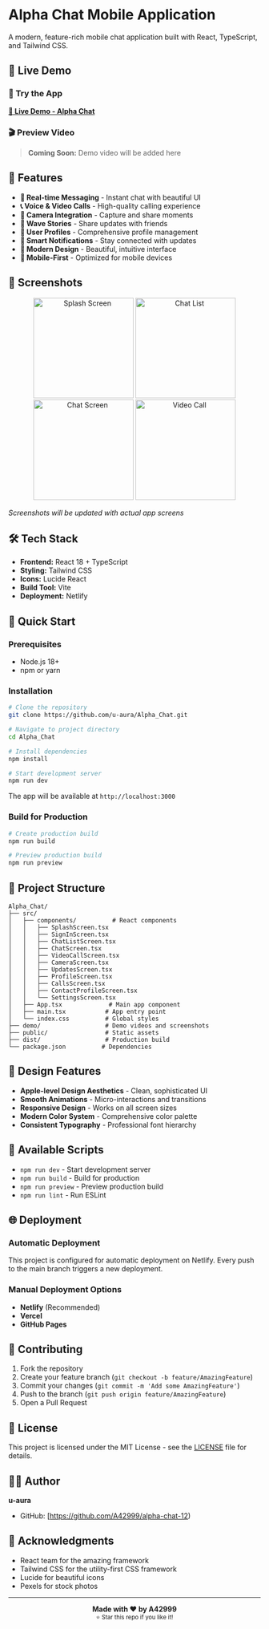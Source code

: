 # Alpha Chat Mobile Application

A modern, feature-rich mobile chat application built with React, TypeScript, and Tailwind CSS.

## 🎥 Live Demo

### 📱 Try the App
**[🚀 Live Demo - Alpha Chat](https://alpha-chat-demo.netlify.app)**

### 🎬 Preview Video
> **Coming Soon:** Demo video will be added here

<!-- Uncomment when you add the demo video -->
<!-- 
![Alpha Chat Demo](./demo/alpha-chat-demo.gif)

Or watch the full video:

https://user-images.githubusercontent.com/your-username/video-id.mp4
-->

## 🚀 Features

- **💬 Real-time Messaging** - Instant chat with beautiful UI
- **📞 Voice & Video Calls** - High-quality calling experience  
- **📸 Camera Integration** - Capture and share moments
- **🌊 Wave Stories** - Share updates with friends
- **👤 User Profiles** - Comprehensive profile management
- **🔔 Smart Notifications** - Stay connected with updates
- **🎨 Modern Design** - Beautiful, intuitive interface
- **📱 Mobile-First** - Optimized for mobile devices

## 📱 Screenshots

<div align="center">
  <img src="https://via.placeholder.com/300x600/4F46E5/FFFFFF?text=Splash+Screen" alt="Splash Screen" width="200"/>
  <img src="https://via.placeholder.com/300x600/10B981/FFFFFF?text=Chat+List" alt="Chat List" width="200"/>
  <img src="https://via.placeholder.com/300x600/F59E0B/FFFFFF?text=Chat+Screen" alt="Chat Screen" width="200"/>
  <img src="https://via.placeholder.com/300x600/EF4444/FFFFFF?text=Video+Call" alt="Video Call" width="200"/>
</div>

*Screenshots will be updated with actual app screens*

## 🛠️ Tech Stack

- **Frontend:** React 18 + TypeScript
- **Styling:** Tailwind CSS
- **Icons:** Lucide React
- **Build Tool:** Vite
- **Deployment:** Netlify

## 🚀 Quick Start

### Prerequisites
- Node.js 18+ 
- npm or yarn

### Installation

```bash
# Clone the repository
git clone https://github.com/u-aura/Alpha_Chat.git

# Navigate to project directory
cd Alpha_Chat

# Install dependencies
npm install

# Start development server
npm run dev
```

The app will be available at `http://localhost:3000`

### Build for Production

```bash
# Create production build
npm run build

# Preview production build
npm run preview
```

## 📂 Project Structure

```
Alpha_Chat/
├── src/
│   ├── components/          # React components
│   │   ├── SplashScreen.tsx
│   │   ├── SignInScreen.tsx
│   │   ├── ChatListScreen.tsx
│   │   ├── ChatScreen.tsx
│   │   ├── VideoCallScreen.tsx
│   │   ├── CameraScreen.tsx
│   │   ├── UpdatesScreen.tsx
│   │   ├── ProfileScreen.tsx
│   │   ├── CallsScreen.tsx
│   │   ├── ContactProfileScreen.tsx
│   │   └── SettingsScreen.tsx
│   ├── App.tsx             # Main app component
│   ├── main.tsx           # App entry point
│   └── index.css          # Global styles
├── demo/                  # Demo videos and screenshots
├── public/                # Static assets
├── dist/                  # Production build
└── package.json          # Dependencies
```

## 🎨 Design Features

- **Apple-level Design Aesthetics** - Clean, sophisticated UI
- **Smooth Animations** - Micro-interactions and transitions
- **Responsive Design** - Works on all screen sizes
- **Modern Color System** - Comprehensive color palette
- **Consistent Typography** - Professional font hierarchy

## 🔧 Available Scripts

- `npm run dev` - Start development server
- `npm run build` - Build for production  
- `npm run preview` - Preview production build
- `npm run lint` - Run ESLint

## 🌐 Deployment

### Automatic Deployment
This project is configured for automatic deployment on Netlify. Every push to the main branch triggers a new deployment.

### Manual Deployment Options
- **Netlify** (Recommended)
- **Vercel** 
- **GitHub Pages**

## 🤝 Contributing

1. Fork the repository
2. Create your feature branch (`git checkout -b feature/AmazingFeature`)
3. Commit your changes (`git commit -m 'Add some AmazingFeature'`)
4. Push to the branch (`git push origin feature/AmazingFeature`)
5. Open a Pull Request

## 📄 License

This project is licensed under the MIT License - see the [LICENSE](LICENSE) file for details.

## 👨‍💻 Author

**u-aura**
- GitHub: [https://github.com/A42999/alpha-chat-12)

## 🙏 Acknowledgments

- React team for the amazing framework
- Tailwind CSS for the utility-first CSS framework
- Lucide for beautiful icons
- Pexels for stock photos

---

<div align="center">
  <strong>Made with ❤️ by A42999 </strong>
  <br>
  <sub>⭐ Star this repo if you like it!</sub>
</div>

